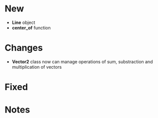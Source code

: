 # New 
- **Line** object
- **center_of** function

# Changes
- **Vector2** class now can manage operations of sum, substraction and multiplication of vectors

# Fixed

# Notes
